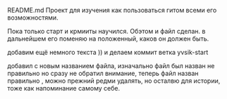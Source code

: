 README.md
Проект для изучения как пользоваться гитом 
всеми его возможностями.

Пока только старт и крмииты научился.
Обэтом и файл сделан. в дальнейшем его поменяю на положенный,
 каков он должен быть.

 добавим ещё немного текста )) и делаем коммит
 ветка yvsik-start

 добавил с новым названием файла, изначально файл был назван не правильно
 но сразу не обратил внимание, 
 теперь файл назван правильно  , можно прежний редми удалять, 
 но осталвю для истории, тоже как напоминание самому себе.
